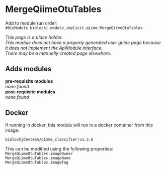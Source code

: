 # MergeQiimeOtuTables
Add to module run order:                    
`#BioModule biolockj.module.implicit.qiime.MergeQiimeOtuTables`

*This page is a place holder.*                   
*This module does not have a properly generated user guide page because it does not implement the ApiModule interface.*                   
*There may be a manually created page elsewhere.*

## Adds modules 
**pre-requisite modules**                    
*none found*                   
**post-requisite modules**                    
*none found*                   

## Docker 
If running in docker, this module will run in a docker container from this image:<br>
```
biolockjdevteam/qimme_classifier:v1.3.6
```
This can be modified using the following properties:<br>
`MergeQiimeOtuTables.imageOwner`<br>
`MergeQiimeOtuTables.imageName`<br>
`MergeQiimeOtuTables.imageTag`<br>

